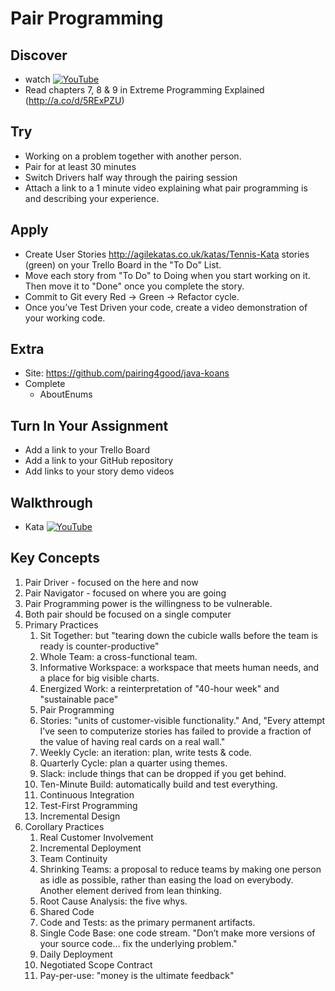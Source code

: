 # Pair Programming

## Discover
-  watch [![YouTube](https://i.ytimg.com/vi/YhV4TaZaB84/default.jpg)](https://www.youtube.com/watch?v=YhV4TaZaB84)
- Read chapters 7, 8 & 9 in Extreme Programming Explained (http://a.co/d/5RExPZU)

## Try
-  Working on a problem together with another person.
-  Pair for at least 30 minutes
-  Switch Drivers half way through the pairing session
-  Attach a link to a 1 minute video explaining what pair programming is and describing your experience.

## Apply
- Create User Stories http://agilekatas.co.uk/katas/Tennis-Kata stories (green) on your Trello Board in the "To Do" List.
- Move each story from "To Do" to Doing when you start working on it.  Then move it to "Done" once you complete the story.
- Commit to Git every Red -> Green -> Refactor cycle.
- Once you’ve Test Driven your code, create a video demonstration of your working code.

## Extra
- Site: https://github.com/pairing4good/java-koans
- Complete
  - AboutEnums
  
## Turn In Your Assignment
- Add a link to your Trello Board
- Add a link to your GitHub repository
- Add links to your story demo videos

## Walkthrough
- Kata [![YouTube](https://i.ytimg.com/vi/UzCw_xTq-CA/default.jpg)](https://www.youtube.com/watch?v=UzCw_xTq-CA)

## Key Concepts
1. Pair Driver - focused on the here and now
1. Pair Navigator - focused on where you are going
1. Pair Programming power is the willingness to be vulnerable.
1. Both pair should be focused on a single computer
1. Primary Practices
   1. Sit Together: but "tearing down the cubicle walls before the team is ready is counter-productive"
   1. Whole Team: a cross-functional team.
   1. Informative Workspace: a workspace that meets human needs, and a place for big visible charts.
   1. Energized Work: a reinterpretation of "40-hour week" and "sustainable pace"
   1. Pair Programming
   1. Stories: "units of customer-visible functionality." And, "Every attempt I’ve seen to computerize stories has failed to provide a fraction of the value of having real cards on a real wall."
   1. Weekly Cycle: an iteration: plan, write tests & code.
   1. Quarterly Cycle: plan a quarter using themes.
   1. Slack: include things that can be dropped if you get behind.
   1. Ten-Minute Build: automatically build and test everything.
   1. Continuous Integration
   1. Test-First Programming
   1. Incremental Design
1. Corollary Practices
   1. Real Customer Involvement
   1. Incremental Deployment
   1. Team Continuity
   1. Shrinking Teams: a proposal to reduce teams by making one person as idle as possible, rather than easing the load on everybody. Another element derived from lean thinking.
   1. Root Cause Analysis: the five whys.
   1. Shared Code
   1. Code and Tests: as the primary permanent artifacts.
   1. Single Code Base: one code stream. "Don’t make more versions of your source code… fix the underlying problem."
   1. Daily Deployment
   1. Negotiated Scope Contract
   1. Pay-per-use: "money is the ultimate feedback"
